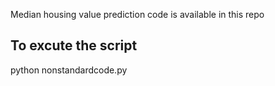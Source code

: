 Median housing value prediction code is available in this repo

## To excute the script
python nonstandardcode.py